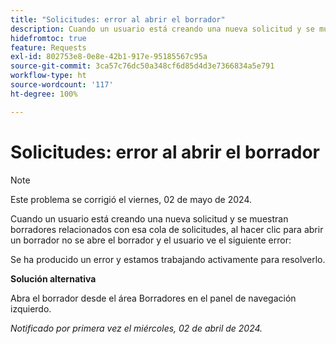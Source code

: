 ```yaml
---
title: "Solicitudes: error al abrir el borrador"
description: Cuando un usuario está creando una nueva solicitud y se muestran borradores relacionados con esa cola de solicitudes, al hacer clic para abrir un borrador no se abre el borrador y el usuario ve un error. Hay una solución disponible.
hidefromtoc: true
feature: Requests
exl-id: 802753e8-0e8e-42b1-917e-95185567c95a
source-git-commit: 3ca57c76dc50a348cf6d85d4d3e7366834a5e791
workflow-type: ht
source-wordcount: '117'
ht-degree: 100%

---
```


# Solicitudes: error al abrir el borrador

>[!NOTE]
>
>Este problema se corrigió el viernes, 02 de mayo de 2024.

Cuando un usuario está creando una nueva solicitud y se muestran borradores relacionados con esa cola de solicitudes, al hacer clic para abrir un borrador no se abre el borrador y el usuario ve el siguiente error:

Se ha producido un error y estamos trabajando activamente para resolverlo.

**Solución alternativa**

Abra el borrador desde el área Borradores en el panel de navegación izquierdo.

_Notificado por primera vez el miércoles, 02 de abril de 2024._
